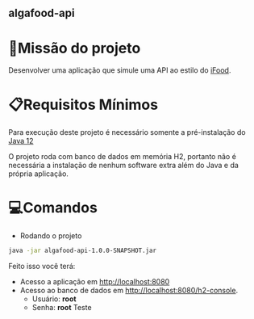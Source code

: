 ## algafood-api
# 🔨Missão do projeto
Desenvolver uma aplicação que simule uma API ao estilo do [iFood](https://www.ifood.com.br/).

# 📋Requisitos Mínimos
 Para execução deste projeto é necessário somente a pré-instalação do [Java 12](https://www.oracle.com/java/technologies/javase/jdk12-archive-downloads.html)

 O projeto roda com banco de dados em memória H2, portanto não é necessária a instalação
de nenhum software extra além do Java e da própria aplicação.
 
# 💻Comandos

- Rodando o projeto

```sh
java -jar algafood-api-1.0.0-SNAPSHOT.jar
```

Feito isso você terá:<br>
- Acesso a aplicação em [http://localhost:8080](http://localhost:8080)
- Acesso ao banco de dados em [http://localhost:8080/h2-console](http://localhost:8080/h2-console).
    - Usuário: **root**
    - Senha: **root**
Teste

